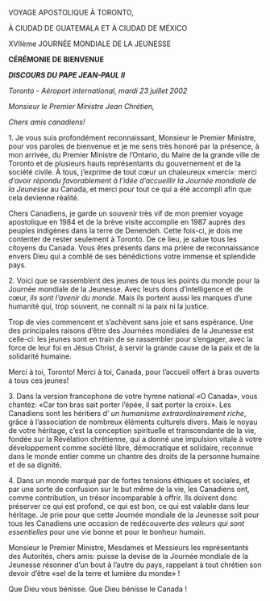 VOYAGE APOSTOLIQUE À TORONTO,

À CIUDAD DE GUATEMALA ET À CIUDAD DE MÉXICO

XVIIème JOURNÉE MONDIALE DE LA JEUNESSE

**CÉRÉMONIE DE BIENVENUE**

***DISCOURS DU PAPE JEAN-PAUL II***

*Toronto - Aéroport international, mardi 23 juillet 2002*

*Monsieur le Premier Ministre Jean Chrétien,*

*Chers amis canadiens!*

1\. Je vous suis profondément reconnaissant, Monsieur le Premier Ministre, pour vos paroles de bienvenue et je me sens très honoré par la présence, à mon arrivée, du Premier Ministre de l’Ontario, du Maire de la grande ville de Toronto et de plusieurs hauts représentants du gouvernement et de la société civile. À tous, j’exprime de tout cœur un chaleureux «merci»: merci *d’avoir répondu favorablement à l’idée d’accueillir la Journée mondiale de la Jeunesse* au Canada, et merci pour tout ce qui a été accompli afin que cela devienne réalité.

Chers Canadiens, je garde un souvenir très vif de mon premier voyage apostolique en 1984 et de la brève visite accomplie en 1987 auprès des peuples indigènes dans la terre de Denendeh. Cette fois-ci, je dois me contenter de rester seulement à Toronto. De ce lieu, je salue tous les citoyens du Canada. Vous êtes présents dans ma prière de reconnaissance envers Dieu qui a comblé de ses bénédictions votre immense et splendide pays.

2\. Voici que se rassemblent des jeunes de tous les points du monde pour la Journée mondiale de la Jeunesse. Avec leurs dons d’intelligence et de cœur, *ils sont l’avenir du monde*. Mais ils portent aussi les marques d’une humanité qui, trop souvent, ne connaît ni la paix ni la justice.

Trop de vies commencent et s’achèvent sans joie et sans espérance. Une des principales raisons d’être des Journées mondiales de la Jeunesse est celle-ci: les jeunes sont en train de se rassembler pour s’engager, avec la force de leur foi en Jésus Christ, à servir la grande cause de la paix et de la solidarité humaine.

Merci à toi, Toronto! Merci à toi, Canada, pour l’accueil offert à bras ouverts à tous ces jeunes!

3\. Dans la version francophone de votre hymne national «O Canada», vous chantez: «Car ton bras sait porter l’épée, il sait porter la croix». Les Canadiens sont les héritiers d’ *un humanisme extraordinairement riche*, grâce à l’association de nombreux éléments culturels divers. Mais le noyau de votre héritage, c’est la conception spirituelle et transcendante de la vie, fondée sur la Révélation chrétienne, qui a donné une impulsion vitale à votre développement comme société libre, démocratique et solidaire, reconnue dans le monde entier comme un chantre des droits de la personne humaine et de sa dignité.

4\. Dans un monde marqué par de fortes tensions éthiques et sociales, et par une sorte de confusion sur le but même de la vie, les Canadiens ont, comme contribution, un trésor incomparable à offrir. Ils doivent donc préserver ce qui est profond, ce qui est bon, ce qui est valable dans leur héritage. Je prie pour que cette Journée mondiale de la Jeunesse soit pour tous les Canadiens une occasion de redécouverte *des valeurs qui sont essentielles* pour une vie bonne et pour le bonheur humain.

Monsieur le Premier Ministre, Mesdames et Messieurs les représentants des Autorités, chers amis: puisse la devise de la Journée mondiale de la Jeunesse résonner d’un bout à l’autre du pays, rappelant à tout chrétien son devoir d’être «sel de la terre et lumière du monde» !

Que Dieu vous bénisse. Que Dieu bénisse le Canada !